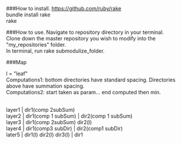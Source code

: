 ###How to install.
https://github.com/ruby/rake<br>
bundle install rake<br>
rake 

###How to use.
Navigate to repository directory in your terminal.<br>
Clone down the master repository you wish to modify into the "my_repositories" folder.<br>
In terminal, run rake submodulize_folder.


###Map

l = "leaf"
<br>Computations1: bottom directories have standard spacing. Directories above have summation spacing.
<br>Computations2: start taken as param... end computed then min.

<br>layer1 |                                                             dir1(comp 2subSum)
<br>layer2 |                                dir1(comp 1 subSum)                 |               dir2(comp 1 subSum)
<br>layer3 |                                dir1(comp 2subSum)                                  dir2(l)
<br>layer4 |      dir1(comp3 subDir)               |  dir2(comp1 subDir)
<br>later5 |  dir1(l)      dir2(l)      dir3(l)    |  dir1
